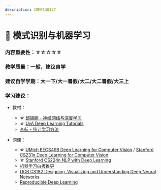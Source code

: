 ```yaml
---
description: COMP130137
---
```


# 🤖 模式识别与机器学习

### 内容重要性：☆☆☆☆☆

### 教学质量：一般，建议自学

### 建议自学学期：大一下/大一暑假/大二/大二暑假/大三上

### 学习建议：

* 教材：
  * ☆ [邱锡鹏 - 神经网络与深度学习](https://book.douban.com/subject/35044046/)
  * ☆ [UvA Deep Learning Tutorials](https://uvadlc-notebooks.readthedocs.io/en/latest/index.html)
  * [李航 - 统计学习方法](https://book.douban.com/subject/33437381/)
*   网课：

    * ☆ [UMich EECS498 Deep Learning for Computer Vision](https://csdiy.wiki/%E6%B7%B1%E5%BA%A6%E5%AD%A6%E4%B9%A0/EECS498-007/) / [Stanford CS231n Deep Learning for Computer Vision](https://csdiy.wiki/%E6%B7%B1%E5%BA%A6%E5%AD%A6%E4%B9%A0/CS231/)
    * ☆ [Stanford CS224n NLP with Deep Learning](https://csdiy.wiki/%E6%B7%B1%E5%BA%A6%E5%AD%A6%E4%B9%A0/CS224n/)
    * [机器学习白板推导](https://www.bilibili.com/video/BV1aE411o7qd)
    * [UCB CS182 Designing, Visualizing and Understanding Deep Neural Networks](https://www.bilibili.com/video/BV1PK4y1U751)
    * [Reproducible Deep Learning](https://www.sscardapane.it/teaching/reproducibledl/)

